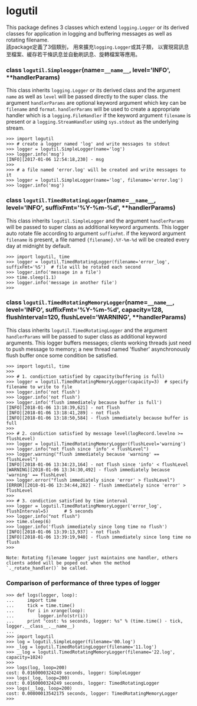 # logutil
This package defines 3 classes which extend ``logging.Logger`` or its derived classes for application in logging and buffering messages as well as rotating filename.<br />
該package定義了3個類別， 用來擴充``logging.Logger``或其子類， 以實現寫訊息至檔案、緩存若干條訊息並自動刷訊息、旋轉檔案等應用。


### class ``logutil.Simpleogger``(name=`__name__`, level='INFO', **handlerParams)
This class inherits ``logging.Logger`` or its derived class and the argument `name` as well as `level` will be passed directly to the super class. the argument `handlerParams` are optional keyword argument which key can be `filename` and `format`. `handlerParams` will be used to create a appropriate handler which is a `logging.FileHandler` if the keyword argument `filename` is present or a `logging.StreamHandler` using `sys.stdout` as the underlying stream.
```
>>> import logutil
>>> # create a logger named 'log' and write messages to stdout
>>> logger = logutil.SimpleLogger(name='log')
>>> logger.info('msg')
[INFO][2017-01-06 12:54:18,230] - msg
>>>
>>> # a file named 'error.log' will be created and write messages to it
>>> logger = logutil.SimpleLogger(name='log', filename='error.log')
>>> logger.info('msg')
```

### class ``logutil.TimedRotatingLogger``(name=`__name__`, level='INFO',  suffixFmt='%Y-%m-%d', **handlerParams)
This class inherits ``logutil.SimpleLogger`` and the argument `handlerParams` will be passed to super class as additional keyword arguments. This logger auto rotate file according to argument `suffixFmt`. if the keyword argument `filename` is present, a file named `{filename}.%Y-%m-%d` will be created every day
at midnight by default.
```
>>> import logutil, time
>>> logger = logutil.TimedRotatingLogger(filename='error_log', suffixFmt='%S')  # file will be rotated each second
>>> logger.info('message in a file')
>>> time.sleep(1.1)
>>> logger.info('message in another file')
>>>
```

### class ``logutil.TimedRotatingMemoryLogger``(name=`__name__`, level='INFO', suffixFmt='%Y-%m-%d', capacity=128, flushInterval=120, flushLevel='WARNING', **handlerParams)
This class inherits ``logutil.TimedRotatingLogger`` and the argument `handlerParams` will be passed to super class as additional keyword arguments. This logger buffers messages; clients working threads just need to push message to memory; a new thread named 'flusher' asynchronously flush buffer once some condition be satisfied.
```
>>> import logutil, time
>>>
>>> # 1. condiction satisfied by capacity(buffering is full)
>>> logger = logutil.TimedRotatingMemoryLogger(capacity=3)  # specify filename to write to file
>>> logger.info('not flush')
>>> logger.info('not flush')
>>> logger.info('flush immediately because buffer is full')
[INFO][2018-01-06 13:18:39,621] - not flush
[INFO][2018-01-06 13:18:41,289] - not flush
[INFO][2018-01-06 13:18:50,584] - flush immediately because buffer is full
>>>
>>> # 2. condiction satisfied by message level(logRecord.levelno >= flushLevel)
>>> logger = logutil.TimedRotatingMemoryLogger(flushLevel='warning')
>>> logger.info("not flush since 'info' < flushLevel")
>>> logger.warning("flush immediately because 'warning' == flushLevel")
[INFO][2018-01-06 13:34:23,164] - not flush since 'info' < flushLevel
[WARNING][2018-01-06 13:34:30,492] - flush immediately because 'warning' == flushLevel
>>> logger.error("flush immediately since 'error' > flushLevel")
[ERROR][2018-01-06 13:34:44,282] - flush immediately since 'error' > flushLevel
>>>
>>> # 3. condiction satisfied by time interval
>>> logger = logutil.TimedRotatingMemoryLogger('error_log', flushInterval=5)      # 5 seconds
>>> logger.info("not flush")
>>> time.sleep(6)
>>> logger.info('flush immediately since long time no flush')
[INFO][2018-01-06 13:39:13,937] - not flush
[INFO][2018-01-06 13:39:19,940] - flush immediately since long time no flush
>>>

Note: Rotating filename logger just maintains one handler, others clients added will be poped out when the method 
`._rotate_handler()` be called. 
```
### Comparison of performance of three types of logger
```
>>> def logs(logger, loop):
...     import time
...     tick = time.time()
...     for i in xrange(loop):
...         logger.info(str(i))
...     print "cost: %s seconds, logger: %s" % (time.time() - tick, logger.__class__.__name__)
...
>>> import logutil
>>> log = logutil.SimpleLogger(filename='00.log')
>>> _log = logutil.TimedRotatingLogger(filename='11.log')
>>> __log = logutil.TimedRotatingMemoryLogger(filename='22.log', capacity=1024)
>>>
>>> logs(log, loop=200)
cost: 0.0160000324249 seconds, logger: SimpleLogger
>>> logs(_log, loop=200)
cost: 0.0160000324249 seconds, logger: TimedRotatingLogger
>>> logs(__log, loop=200)
cost: 0.00800013542175 seconds, logger: TimedRotatingMemoryLogger
>>>
```

